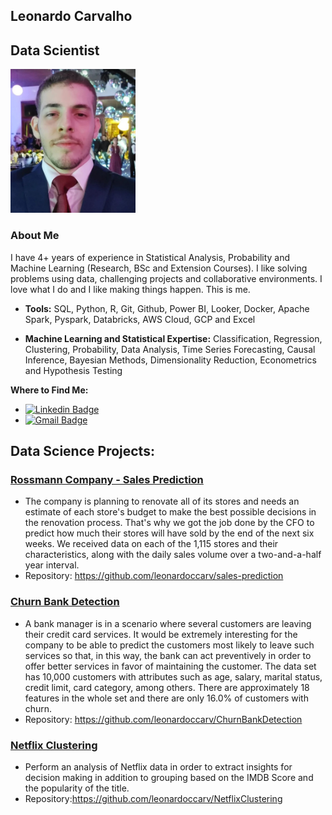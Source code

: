 
## Leonardo Carvalho 

## Data Scientist

<p align='center'>
<div class="cat">
    <img src="picture.jpeg" width=200px/>
</div>
</p>

### About Me
I have 4+ years of experience in Statistical Analysis, Probability and Machine Learning (Research, BSc and Extension Courses). I like solving problems using data, challenging projects and collaborative environments. I love what I do and I like making things happen. This is me.


* **Tools:** SQL, Python, R, Git, Github, Power BI, Looker, Docker, Apache Spark, Pyspark, Databricks, AWS Cloud, GCP and Excel

* **Machine Learning and Statistical Expertise:** Classification, Regression, Clustering, Probability, Data Analysis, Time Series Forecasting, Causal Inference, Bayesian Methods, Dimensionality Reduction, Econometrics and Hypothesis Testing
    
**Where to Find Me:**

* [![Linkedin Badge](https://img.shields.io/badge/-Linkedin-blue?style=flat-square&logo=Linkedin&logoColor=white&link=https://www.linkedin.com/in/leonardo-carvalho-a05408201/)](https://www.linkedin.com/in/leonardo-carvalho-a05408201/)
* [![Gmail Badge](https://img.shields.io/badge/-leofacebook17@gmail.com-c14438?style=flat-square&logo=Gmail&logoColor=white&link=mailto:leofacebook17@gmail.com)](mailto:leofacebook17@gmail.com)




## Data Science Projects:

### [Rossmann Company - Sales Prediction](https://github.com/leonardoccarv/sales-prediction)
  * The company is planning to renovate all of its stores and needs an estimate of each store's budget to make the best possible decisions in the renovation process. That's why we got the job done by the CFO to predict how much their stores will have sold by the end of the next six weeks. We received data on each of the 1,115 stores and their characteristics, along with the daily sales volume over a two-and-a-half year interval.
  * Repository: https://github.com/leonardoccarv/sales-prediction
  
### [Churn Bank Detection](https://github.com/leonardoccarv/ChurnBankDetection)
  * A bank manager is in a scenario where several customers are leaving their credit card services. It would be extremely interesting for the company to be able to predict the customers most likely to leave such services so that, in this way, the bank can act preventively in order to offer better services in favor of maintaining the customer. The data set has 10,000 customers with attributes such as age, salary, marital status, credit limit, card category, among others. There are approximately 18 features in the whole set and there are only 16.0% of customers with churn.
  * Repository: https://github.com/leonardoccarv/ChurnBankDetection

### [Netflix Clustering](https://github.com/leonardoccarv/NetflixClustering)
  * Perform an analysis of Netflix data in order to extract insights for decision making in addition to grouping based on the IMDB Score and the popularity of the title.
  * Repository:https://github.com/leonardoccarv/NetflixClustering
